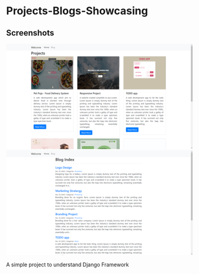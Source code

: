 # Projects-Blogs-Showcasing
## Screenshots

<img src="img/screenshots/Screenshot-1.png">

<img src="img/screenshots/Screenshot-2.png">

A simple project to understand Django Framework


